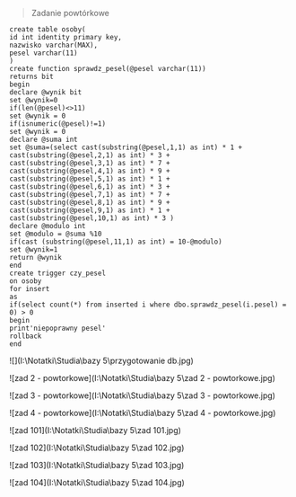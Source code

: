 > Zadanie powtórkowe

```mysql
create table osoby(
id int identity primary key,
nazwisko varchar(MAX),
pesel varchar(11)
)
create function sprawdz_pesel(@pesel varchar(11))
returns bit
begin
declare @wynik bit
set @wynik=0
if(len(@pesel)<>11)
set @wynik = 0
if(isnumeric(@pesel)!=1)
set @wynik = 0
declare @suma int
set @suma=(select cast(substring(@pesel,1,1) as int) * 1 +
cast(substring(@pesel,2,1) as int) * 3 +
cast(substring(@pesel,3,1) as int) * 7 +
cast(substring(@pesel,4,1) as int) * 9 +
cast(substring(@pesel,5,1) as int) * 1 +
cast(substring(@pesel,6,1) as int) * 3 +
cast(substring(@pesel,7,1) as int) * 7 +
cast(substring(@pesel,8,1) as int) * 9 +
cast(substring(@pesel,9,1) as int) * 1 +
cast(substring(@pesel,10,1) as int) * 3 )
declare @modulo int
set @modulo = @suma %10
if(cast (substring(@pesel,11,1) as int) = 10-@modulo)
set @wynik=1
return @wynik
end
create trigger czy_pesel
on osoby
for insert
as
if(select count(*) from inserted i where dbo.sprawdz_pesel(i.pesel) =
0) > 0
begin
print'niepoprawny pesel'
rollback
end
```

![](I:\Notatki\Studia\bazy 5\przygotowanie db.jpg)

![zad 2 - powtorkowe](I:\Notatki\Studia\bazy 5\zad 2 - powtorkowe.jpg)

![zad 3 - powtorkowe](I:\Notatki\Studia\bazy 5\zad 3 - powtorkowe.jpg)

![zad 4 - powtorkowe](I:\Notatki\Studia\bazy 5\zad 4 - powtorkowe.jpg)

![zad 101](I:\Notatki\Studia\bazy 5\zad 101.jpg)

![zad 102](I:\Notatki\Studia\bazy 5\zad 102.jpg)

![zad 103](I:\Notatki\Studia\bazy 5\zad 103.jpg)

![zad 104](I:\Notatki\Studia\bazy 5\zad 104.jpg)